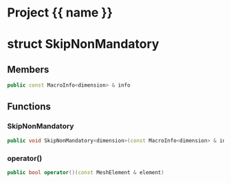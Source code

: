 <script setup>
import {useRoute} from 'vitepress'
const {path} = useRoute()
const tokens = path.split('/')
const words = tokens[2].split('-');
for (let i = 0; i < words.length; i++) {
    words[i] = words[i].charAt(0).toUpperCase() + words[i].slice(1);
    words[i] = words[i].replace('geode', 'Geode')
}
const name = words.join('-');
</script>
# Project {{ name }}

# struct SkipNonMandatory


## Members

```cpp
public const MacroInfo<dimension> & info

```



## Functions

### SkipNonMandatory

```cpp
public void SkipNonMandatory<dimension>(const MacroInfo<dimension> & info_in)
```


### operator()

```cpp
public bool operator()(const MeshElement & element)
```




